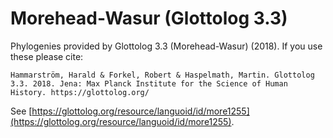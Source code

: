 # Morehead-Wasur (Glottolog 3.3)

Phylogenies provided by Glottolog 3.3 (Morehead-Wasur) (2018). If you use these please cite:

```
Hammarström, Harald & Forkel, Robert & Haspelmath, Martin. Glottolog 3.3. 2018. Jena: Max Planck Institute for the Science of Human History. https://glottolog.org/
```

See  [https://glottolog.org/resource/languoid/id/more1255](https://glottolog.org/resource/languoid/id/more1255).


